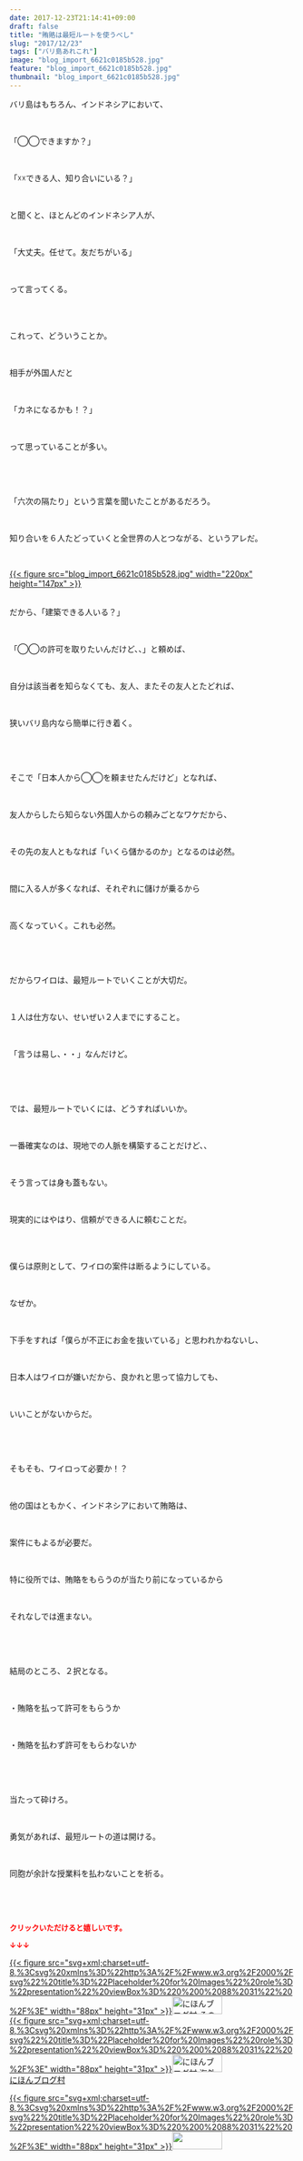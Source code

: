 ```yaml
---
date: 2017-12-23T21:14:41+09:00
draft: false
title: "賄賂は最短ルートを使うべし"
slug: "2017/12/23"
tags: ["バリ島あれこれ"]
image: "blog_import_6621c0185b528.jpg"
feature: "blog_import_6621c0185b528.jpg"
thumbnail: "blog_import_6621c0185b528.jpg"
---
```

<p>バリ島はもちろん、インドネシアにおいて、</p><p> </p><p>「◯◯できますか？」</p><p> </p><p>「☓☓できる人、知り合いにいる？」</p><p> </p><p>と聞くと、ほとんどのインドネシア人が、</p><p> </p><p>「大丈夫。任せて。友だちがいる」</p><p> </p><p>って言ってくる。</p><p> </p><p><br/>これって、どういうことか。</p><p> </p><p>相手が外国人だと</p><p> </p><p>「カネになるかも！？」</p><p> </p><p>って思っていることが多い。</p><p> </p><p> </p><p>「六次の隔たり」という言葉を聞いたことがあるだろう。</p><p> </p><p>知り合いを６人たどっていくと全世界の人とつながる、というアレだ。</p><p> </p><p><a href="blog_import_6621c0185b528.jpg">{{< figure src="blog_import_6621c0185b528.jpg" width="220px" height="147px" >}}</a></p><p><br/>だから、「建築できる人いる？」</p><p> </p><p>「◯◯の許可を取りたいんだけど、、」と頼めば、</p><p> </p><p>自分は該当者を知らなくても、友人、またその友人とたどれば、</p><p> </p><p>狭いバリ島内なら簡単に行き着く。</p><p> </p><p> </p><p>そこで「日本人から◯◯を頼ませたんだけど」となれば、</p><p> </p><p>友人からしたら知らない外国人からの頼みごとなワケだから、</p><p> </p><p>その先の友人ともなれば「いくら儲かるのか」となるのは必然。</p><p> </p><p>間に入る人が多くなれば、それぞれに儲けが乗るから</p><p> </p><p>高くなっていく。これも必然。</p><p> </p><p> </p><p>だからワイロは、最短ルートでいくことが大切だ。</p><p> </p><p>１人は仕方ない、せいぜい２人までにすること。</p><p> </p><p>「言うは易し、・・」なんだけど。</p><p> </p><p> </p><p>では、最短ルートでいくには、どうすればいいか。</p><p> </p><p>一番確実なのは、現地での人脈を構築することだけど、、</p><p> </p><p>そう言っては身も蓋もない。</p><p> </p><p>現実的にはやはり、信頼ができる人に頼むことだ。</p><p> </p><p><br/>僕らは原則として、ワイロの案件は断るようにしている。</p><p> </p><p>なぜか。</p><p> </p><p>下手をすれば「僕らが不正にお金を抜いている」と思われかねないし、</p><p> </p><p>日本人はワイロが嫌いだから、良かれと思って協力しても、</p><p> </p><p>いいことがないからだ。</p><p> </p><p> </p><p>そもそも、ワイロって必要か！？</p><p> </p><p>他の国はともかく、インドネシアにおいて賄賂は、</p><p> </p><p>案件にもよるが必要だ。</p><p> </p><p>特に役所では、賄賂をもらうのが当たり前になっているから</p><p> </p><p>それなしでは進まない。</p><p> </p><p> </p><p>結局のところ、２択となる。</p><p> </p><p>・賄賂を払って許可をもらうか</p><p> </p><p>・賄賂を払わず許可をもらわないか</p><p> </p><p> </p><p>当たって砕けろ。</p><p> </p><p>勇気があれば、最短ルートの道は開ける。</p><p> </p><p>同胞が余計な授業料を払わないことを祈る。</p><p> </p><p> </p><p><font color="#ff0000" size="2"><strong>クリックいただけると嬉しいです。</strong></font></p><p><font color="#ff0000" size="2"><strong>↓↓↓</strong></font></p><p><a href="ranking.html?p_cid=01260127" id="&amp;blogmura_banner" target="_blank">{{< figure src="svg+xml;charset=utf-8,%3Csvg%20xmlns%3D%22http%3A%2F%2Fwww.w3.org%2F2000%2Fsvg%22%20title%3D%22Placeholder%20for%20Images%22%20role%3D%22presentation%22%20viewBox%3D%220%200%2088%2031%22%20%2F%3E" width="88px" height="31px" >}}<noscript><img alt="にほんブログ村 その他生活ブログ 不動産投資へ" border="0" height="31" src="https://img-proxy.blog-video.jp/images?url=http%3A%2F%2Flife.blogmura.com%2Fhudousantoushi%2Fimg%2Fhudousantoushi88_31.gif" width="88"></noscript></a><br/><a href="ranking.html?p_cid=01260127" target="_blank">{{< figure src="svg+xml;charset=utf-8,%3Csvg%20xmlns%3D%22http%3A%2F%2Fwww.w3.org%2F2000%2Fsvg%22%20title%3D%22Placeholder%20for%20Images%22%20role%3D%22presentation%22%20viewBox%3D%220%200%2088%2031%22%20%2F%3E" width="88px" height="31px" >}}<noscript><img alt="にほんブログ村 海外生活ブログ バリ島情報へ" border="0" height="31" src="https://img-proxy.blog-video.jp/images?url=http%3A%2F%2Foverseas.blogmura.com%2Fbali%2Fimg%2Fbali88_31.gif" width="88"></noscript></a><br/><a href="ranking.html?p_cid=01260127" target="_blank">にほんブログ村</a></p><p><a href="link.php?1804582" title="人気ブログランキングへ">{{< figure src="svg+xml;charset=utf-8,%3Csvg%20xmlns%3D%22http%3A%2F%2Fwww.w3.org%2F2000%2Fsvg%22%20title%3D%22Placeholder%20for%20Images%22%20role%3D%22presentation%22%20viewBox%3D%220%200%2088%2031%22%20%2F%3E" width="88px" height="31px" >}}<noscript><img border="0" height="31" src="https://blog.with2.net/img/banner/banner_22.gif" width="88"></noscript></a></p>

